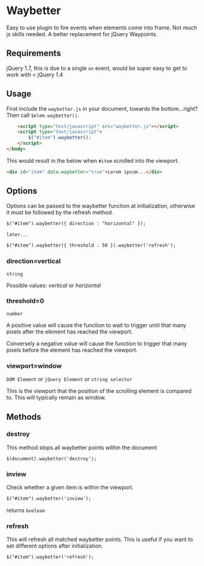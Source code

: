 Waybetter
=========

Easy to use plugin to fire events when elements come into frame. Not much js skills needed. A better replacement for jQuery Waypoints.


Requirements 
------------

jQuery 1.7, this is due to a single `on` event, would be super easy to get to work with < jQuery 1.4


Usage
------

First include the `waybetter.js` in your document, towards the bottom...right? Then call `$elem.waybetter()`.

```html
	<script type="text/javascript" src="waybetter.js"></script>
	<script type="text/javascript">
		$("#item").waybetter();
	</script>
</body>
```

This would result in the below when `#item` scrolled into the viewport.

```html
<div id="item" data-waybetter="true">Lorem ipsum...</div>
```


Options
-------

Options can be passed to the waybetter function at initialization, otherwise it must be followed by the refresh method.

```html
$("#item").waybetter({ direction : "horizontal" });

later...

$("#item").waybetter({ threshold : 50 }).waybetter('refresh');
```

### direction=vertical

`string`

Possible values: *vertical* or *horizontal*



### threshold=0

`number`

A positive value will cause the function to wait to trigger until that many pixels after the element has reached the viewport.

Conversely a negative value will cause the function to trigger that many pixels before the element has reached the viewport.



### viewport=window

`DOM Element` or `jQuery Element` or `string selector`

This is the viewport that the position of the scrolling element is compared to. This will typically remain as window.



Methods
-------

### destroy

This method stops all waybetter points within the document

```script
$(document).waybetter('destroy');
```

### inview

Check whether a given item is within the viewport.  

```html
$("#item").waybetter('inview');
```

returns `boolean`


### refresh

This will refresh all matched waybetter points. This is useful if you want to set different options after initialization.  

```html
$("#item").waybetter('refresh');
```


